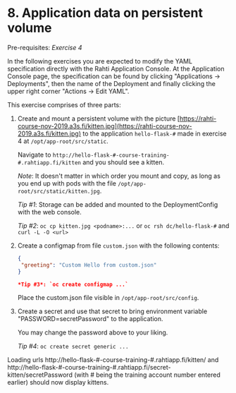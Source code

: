 # 8. Application data on persistent volume

Pre-requisites: *Exercise 4*

In the following exercises you are expected to modify the YAML specification
directly with the Rahti Application Console. At the Application Console page,
the specification can be found by clicking "Applications → Deployments", then
the name of the Deployment and finally clicking the upper right corner "Actions
→ Edit YAML".

This exercise comprises of three parts:

1.  Create and mount a persistent volume with the picture
    [https://rahti-course-nov-2019.a3s.fi/kitten.jpg](https://rahti-course-nov-2019.a3s.fi/kitten.jpg) 
    to the application `hello-flask-#` made in exercise 4 at
    `/opt/app-root/src/static`.

    Navigate to `http://hello-flask-#-course-training-#.rahtiapp.fi/kitten` and
    you should see a kitten.

    *Note*: It doesn't matter in which order you mount and copy, as long as you
    end up with pods with the file `/opt/app-root/src/static/kitten.jpg`.

    *Tip #1*: Storage can be added and mounted to the DeploymentConfig with the
    web console.

    *Tip #2*: `oc cp kitten.jpg <podname>:...` or `oc rsh dc/hello-flask-#` and `curl -L -O <url>`

2.  Create a configmap from file `custom.json` with the following contents:
    ```json
    {
     "greeting": "Custom Hello from custom.json"
    }

    *Tip #3*: `oc create configmap ...`
    ```
    Place the custom.json file visible in `/opt/app-root/src/config`.

3.  Create a secret and use that secret to bring environment variable
    "PASSWORD=secretPassword" to the application.

    You may change the password above to your liking.

    *Tip #4*: `oc create secret generic ...`

Loading urls http://hello-flask-#-course-training-#.rahtiapp.fi/kitten/ and
http://hello-flask-#-course-training-#.rahtiapp.fi/secret-kitten/secretPassword
(with # being the training account number entered earlier) should now display
kittens.

